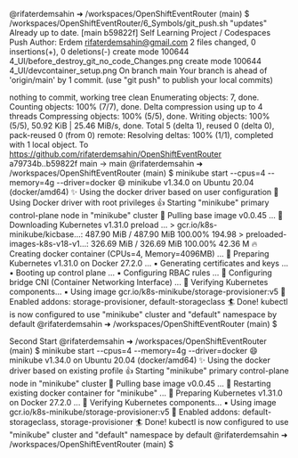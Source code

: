 @rifaterdemsahin ➜ /workspaces/OpenShiftEventRouter (main) $ /workspaces/OpenShiftEventRouter/6_Symbols/git_push.sh "updates"
Already up to date.
[main b59822f] Self Learning Project / Codespaces Push
 Author: Erdem <rifaterdemsahin@gmail.com>
 2 files changed, 0 insertions(+), 0 deletions(-)
 create mode 100644 4_UI/before_destroy_git_no_code_Changes.png
 create mode 100644 4_UI/devcontainer_setup.png
On branch main
Your branch is ahead of 'origin/main' by 1 commit.
  (use "git push" to publish your local commits)

nothing to commit, working tree clean
Enumerating objects: 7, done.
Counting objects: 100% (7/7), done.
Delta compression using up to 4 threads
Compressing objects: 100% (5/5), done.
Writing objects: 100% (5/5), 50.92 KiB | 25.46 MiB/s, done.
Total 5 (delta 1), reused 0 (delta 0), pack-reused 0 (from 0)
remote: Resolving deltas: 100% (1/1), completed with 1 local object.
To https://github.com/rifaterdemsahin/OpenShiftEventRouter
   a79734b..b59822f  main -> main
@rifaterdemsahin ➜ /workspaces/OpenShiftEventRouter (main) $ minikube start --cpus=4 --memory=4g --driver=docker
😄  minikube v1.34.0 on Ubuntu 20.04 (docker/amd64)
✨  Using the docker driver based on user configuration
📌  Using Docker driver with root privileges
👍  Starting "minikube" primary control-plane node in "minikube" cluster
🚜  Pulling base image v0.0.45 ...
💾  Downloading Kubernetes v1.31.0 preload ...
    > gcr.io/k8s-minikube/kicbase...:  487.90 MiB / 487.90 MiB  100.00% 194.98 
    > preloaded-images-k8s-v18-v1...:  326.69 MiB / 326.69 MiB  100.00% 42.36 M
🔥  Creating docker container (CPUs=4, Memory=4096MB) ...
🐳  Preparing Kubernetes v1.31.0 on Docker 27.2.0 ...
    ▪ Generating certificates and keys ...
    ▪ Booting up control plane ...
    ▪ Configuring RBAC rules ...
🔗  Configuring bridge CNI (Container Networking Interface) ...
🔎  Verifying Kubernetes components...
    ▪ Using image gcr.io/k8s-minikube/storage-provisioner:v5
🌟  Enabled addons: storage-provisioner, default-storageclass
🏄  Done! kubectl is now configured to use "minikube" cluster and "default" namespace by default
@rifaterdemsahin ➜ /workspaces/OpenShiftEventRouter (main) $ 

Second Start
@rifaterdemsahin ➜ /workspaces/OpenShiftEventRouter (main) $    minikube start --cpus=4 --memory=4g --driver=docker
😄  minikube v1.34.0 on Ubuntu 20.04 (docker/amd64)
✨  Using the docker driver based on existing profile
👍  Starting "minikube" primary control-plane node in "minikube" cluster
🚜  Pulling base image v0.0.45 ...
🔄  Restarting existing docker container for "minikube" ...
🐳  Preparing Kubernetes v1.31.0 on Docker 27.2.0 ...
🔎  Verifying Kubernetes components...
    ▪ Using image gcr.io/k8s-minikube/storage-provisioner:v5
🌟  Enabled addons: default-storageclass, storage-provisioner
🏄  Done! kubectl is now configured to use "minikube" cluster and "default" namespace by default
@rifaterdemsahin ➜ /workspaces/OpenShiftEventRouter (main) $ 

